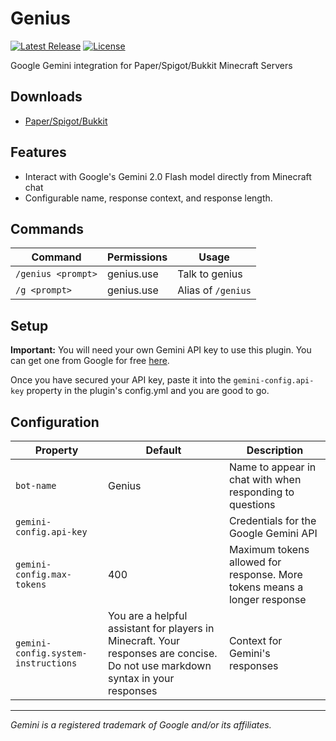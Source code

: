 # Genius
[![Latest Release](https://img.shields.io/github/release/fletchly/genius.svg?color=6cd113)](https://github.com/fletchly/genius/releases/latest)
[![License](https://img.shields.io/github/license/fletchly/genius.svg?color=2664ff)](https://github.com/fletchly/genius/blob/main/LICENSE)

Google Gemini integration for Paper/Spigot/Bukkit Minecraft Servers

## Downloads
- [Paper/Spigot/Bukkit](https://modrinth.com/plugin/genius)

## Features
- Interact with Google's Gemini 2.0 Flash model directly from Minecraft chat
- Configurable name, response context, and response length.

## Commands

| Command            | Permissions | Usage              |
|--------------------|-------------|--------------------|
| `/genius <prompt>` | genius.use  | Talk to genius     |
| `/g <prompt>`      | genius.use  | Alias of `/genius` |

## Setup
**Important:** You will need your own Gemini API key to use this plugin. You can get one from Google for free [here](https://aistudio.google.com/app/apikey).

Once you have secured your API key, paste it into the `gemini-config.api-key` property in the plugin's config.yml and you are good to go.

## Configuration
| Property                            | Default                                                                                                                        | Description                                                              |
|-------------------------------------|--------------------------------------------------------------------------------------------------------------------------------|--------------------------------------------------------------------------|
| `bot-name`                          | Genius                                                                                                                         | Name to appear in chat with when responding to questions                 |
| `gemini-config.api-key`             |                                                                                                                                | Credentials for the Google Gemini API                                    |
| `gemini-config.max-tokens`          | 400                                                                                                                            | Maximum tokens allowed for response. More tokens means a longer response |
| `gemini-config.system-instructions` | You are a helpful assistant for players in Minecraft. Your responses are concise. Do not use markdown syntax in your responses | Context for Gemini's responses                                           |

---
*Gemini is a registered trademark of Google and/or its affiliates.*
